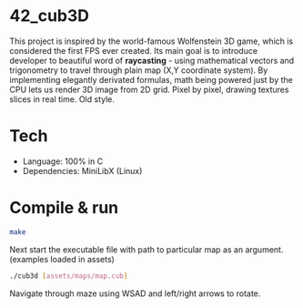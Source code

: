 # 42_cub3D

This project is inspired by the world-famous Wolfenstein 3D game, which is
considered the first FPS ever created. Its main goal is to introduce developer to beautiful word of **raycasting** - using mathematical vectors and trigonometry to travel through plain map (X,Y coordinate system). By implementing elegantly derivated formulas, math being powered just by the CPU lets us render 3D image from 2D grid. Pixel by pixel, drawing textures slices in real time. Old style.

# Tech
- Language: 100% in C
- Dependencies: MiniLibX (Linux)

# Compile & run
```bash
make
```
Next start the executable file with path to particular map as an argument. (examples loaded in assets)
```bash
./cub3d [assets/maps/map.cub]
```
Navigate through maze using WSAD and left/right arrows to rotate.
